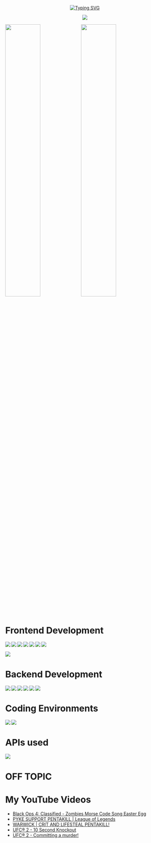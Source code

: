 <p align="center">
  <a align="center" href="https://git.io/typing-svg"><img src="https://readme-typing-svg.demolab.com?font=Fira+Code&pause=1000&center=true&width=435&lines=Hey+there%2C+I'm+Odhr%C3%A1n+%F0%9F%91%8B" alt="Typing SVG" /></a>
</p>
<p align="center">
  <img src="https://visitor-badge.laobi.icu/badge?page_id=Scullion-O2.Scullion-O2&left_color=purple&right_color=violet&left_text=Total%20Views">
</p>
<img align="left" width="47%" src="https://github-readme-stats.vercel.app/api?username=Scullion-O2&show_icons=true&theme=synthwave">
<img width="47%" src="https://github-readme-stats.vercel.app/api/top-langs/?username=anuraghazra&layout=donut">
<p>    </p>

# Frontend Development
<img align="left" src="https://img.shields.io/badge/python-3670A0?style=for-the-badge&logo=python&logoColor=ffdd54">
<img align="left" src="https://img.shields.io/badge/javascript-%23323330.svg?style=for-the-badge&logo=javascript&logoColor=%23F7DF1E">
<img align="left" src="https://img.shields.io/badge/typescript-%23007ACC.svg?style=for-the-badge&logo=typescript&logoColor=white">
<img align="left" src="https://img.shields.io/badge/bootstrap-%238511FA.svg?style=for-the-badge&logo=bootstrap&logoColor=white">
<img align="left" src="https://img.shields.io/badge/html5-%23E34F26.svg?style=for-the-badge&logo=html5&logoColor=white">
<img align="left" src="https://img.shields.io/badge/react-%2320232a.svg?style=for-the-badge&logo=react&logoColor=%2361DAFB">
<img align="left" src="https://img.shields.io/badge/angular-%23DD0031.svg?style=for-the-badge&logo=angular&logoColor=white">  
<p>    </p>
<img src="https://img.shields.io/badge/java-%23ED8B00.svg?style=for-the-badge&logo=openjdk&logoColor=white">

# Backend Development
<img align="left" src="https://img.shields.io/badge/php-%23777BB4.svg?style=for-the-badge&logo=php&logoColor=white">
<img align="left" src="https://img.shields.io/badge/laravel-%23FF2D20.svg?style=for-the-badge&logo=laravel&logoColor=white">
<img align="left" src="https://img.shields.io/badge/laravel-%23FF2D20.svg?style=for-the-badge&logo=laravel&logoColor=white">
<img align="left" src="https://img.shields.io/badge/node.js-6DA55F?style=for-the-badge&logo=node.js&logoColor=white">
<img align="left" src="https://img.shields.io/badge/mysql-%2300f.svg?style=for-the-badge&logo=mysql&logoColor=white">
<img src="https://img.shields.io/badge/MongoDB-%234ea94b.svg?style=for-the-badge&logo=mongodb&logoColor=white">

# Coding Environments
<img align="left" src="https://img.shields.io/badge/IntelliJIDEA-000000.svg?style=for-the-badge&logo=intellij-idea&logoColor=white">
<img src="https://img.shields.io/badge/Visual%20Studio%20Code-0078d7.svg?style=for-the-badge&logo=visual-studio-code&logoColor=white">

# APIs used
<img src="https://img.shields.io/badge/Spotify-1ED760?style=for-the-badge&logo=spotify&logoColor=white">

# OFF TOPIC
# My YouTube Videos
<!-- BLOG-POST-LIST:START -->
- [Black Ops 4: Classified - Zombies Morse Code Song Easter Egg](https://www.youtube.com/watch?v=W1R4aa2HLUM)
- [PYKE SUPPORT PENTAKILL | League of Legends](https://www.youtube.com/watch?v=xIMheNmoBgU)
- [WARWICK | CRIT AND LIFESTEAL PENTAKILL!](https://www.youtube.com/watch?v=iauqRPMD26Q)
- [UFC® 2 - 10 Second Knockout](https://www.youtube.com/watch?v=9Q-0yBXmTj4)
- [UFC® 2 - Committing a murder!](https://www.youtube.com/watch?v=gmySctrebo8)
<!-- BLOG-POST-LIST:END -->
